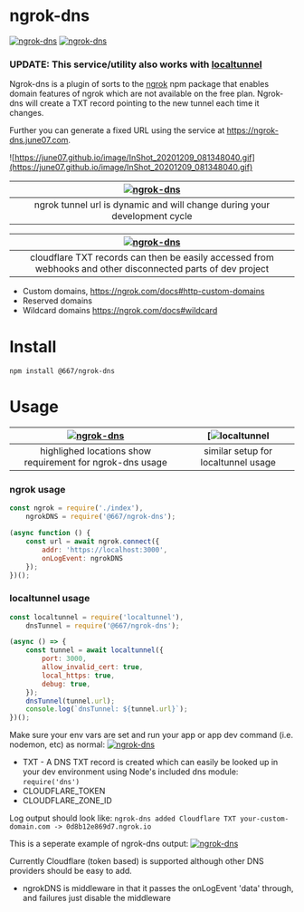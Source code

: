 # ngrok-dns
[![ngrok-dns](https://img.shields.io/github/package-json/v/june07/ngrok-dns)](https://github.com/june07/ngrok-dns) [![ngrok-dns](https://img.shields.io/npm/v/@667/ngrok-dns)](https://www.npmjs.com/package/@667/ngrok-dns)

### UPDATE: This service/utility also works with [localtunnel](https://www.npmjs.com/package/localtunnel)

Ngrok-dns is a plugin of sorts to the [ngrok](https://www.npmjs.com/package/ngrok) npm package that enables domain features of ngrok which are not available on the free plan.
Ngrok-dns will create a TXT record pointing to the new tunnel each time it changes.

Further you can generate a fixed URL using the service at https://ngrok-dns.june07.com.

![https://june07.github.io/image/InShot_20201209_081348040.gif](https://june07.github.io/image/InShot_20201209_081348040.gif)

|[![ngrok-dns](https://june07.github.io/ngrok-dns/tempsnip.png)](https://github.com/june07/ngrok-dns)|
|:---:|
| ngrok tunnel url is dynamic and will change during your development cycle |

|[![ngrok-dns](https://res.cloudinary.com/june07/image/upload/v1606674450/june07/Capture-cloudflare-ngrok-txt.png)](https://github.com/june07/ngrok-dns)|
|:---:|
| cloudflare TXT records can then be easily accessed from webhooks and other disconnected parts of dev project |
  - Custom domains,
https://ngrok.com/docs#http-custom-domains
  - Reserved domains
  - Wildcard domains
https://ngrok.com/docs#wildcard

# Install
`npm install @667/ngrok-dns`

# Usage
|[![ngrok-dns](https://res.cloudinary.com/june07/image/upload/v1606675182/june07/Capture-codeExample-ngrok-dns.png)](https://github.com/june07/ngrok-dns)| [![localtunnel](https://res.cloudinary.com/june07/image/upload/v1670606221/Screenshot_2022-12-09_091645_n3dmoe.png) |
|:---:|:---:|
| highlighed locations show requirement for ngrok-dns usage | similar setup for localtunnel usage |

### ngrok usage
```javascript
const ngrok = require('./index'),
    ngrokDNS = require('@667/ngrok-dns');

(async function () {
    const url = await ngrok.connect({
        addr: 'https://localhost:3000',
        onLogEvent: ngrokDNS
    });
})();
```
### localtunnel usage
```javascript
const localtunnel = require('localtunnel'),
    dnsTunnel = require('@667/ngrok-dns');

(async () => {
    const tunnel = await localtunnel({
        port: 3000,
        allow_invalid_cert: true,
        local_https: true,
        debug: true,
    });
    dnsTunnel(tunnel.url);
    console.log(`dnsTunnel: ${tunnel.url}`);
})();
```

Make sure your env vars are set and run your app or app dev command (i.e. nodemon, etc) as normal:
[![ngrok-dns](https://res.cloudinary.com/june07/image/upload/v1606675846/june07/Capture-commandLine-ngrok-dns.png)](https://github.com/june07/ngrok-dns)
* TXT - A DNS TXT record is created which can easily be looked up in your dev environment using Node's included dns module:
    `require('dns')`
* CLOUDFLARE_TOKEN
* CLOUDFLARE_ZONE_ID

Log output should look like:
`ngrok-dns added Cloudflare TXT your-custom-domain.com -> 0d8b12e869d7.ngrok.io`

This is a seperate example of ngrok-dns output:
[![ngrok-dns](https://res.cloudinary.com/june07/image/upload/v1606676283/june07/Screenshot_2020-11-29_105348.png)](https://github.com/june07/ngrok-dns)

Currently Cloudflare (token based) is supported although other DNS providers should be easy to add.

* ngrokDNS is middleware in that it passes the onLogEvent 'data' through, and failures just disable the middleware
